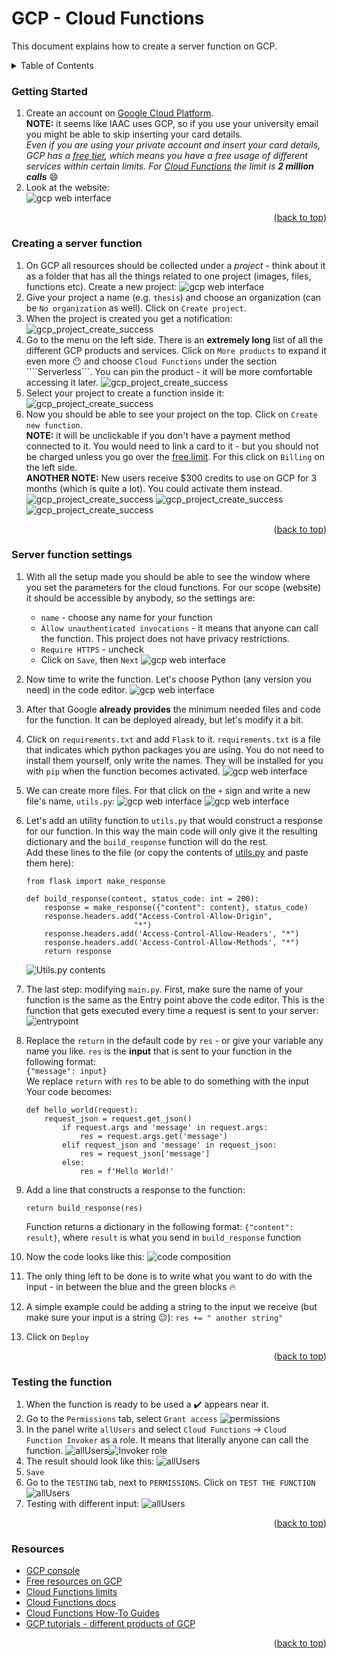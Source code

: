 # GCP - Cloud Functions

This document explains how to create a server function on GCP.

<!-- TABLE OF CONTENTS -->
<details>
  <summary>Table of Contents</summary>
  <ol>
    <li>
      <a href="#about">About</a>
    </li>
    <li>
      <a href="#getting-started">Getting Started</a>
        <li><a href="#prerequisites">Creating a server function</a></li>
        <li><a href="#settings">Server function settings
</a></li>
    </li>
    <li><a href="#testing">Testing the function</a></li>
    <li><a href="#resources">Resources</a></li>
  </ol>
</details>

### Getting Started

1. Create an account on [Google Cloud Platform](https://console.cloud.google.com/). \
**NOTE:** it seems like IAAC uses GCP, so if you use your university email you might be able to skip inserting your card details. \
*Even if you are using your private account and insert your card details, GCP has a [free tier](https://cloud.google.com/free), which means you have a free usage of different services within certain limits. For [Cloud Functions](https://cloud.google.com/free/docs/free-cloud-features#cloud-functions) the limit is **2 million calls*** :smile:
1. Look at the website:
\
![gcp web interface](.assets/gcp_ui.png)


<p align="right">(<a href="#readme-top">back to top</a>)</p>

### Creating a server function

1. On GCP all resources should be collected under a *project* - think about it as a folder that has all the things related to one project (images, files, functions etc). Create a new project:
![gcp web interface](.assets/gcp_new_project.png)
1. Give your project a name (e.g. ```thesis```) and choose an organization (can be ```No organization``` as well). Click on ```Create project```.
1. When the project is created you get a notification:
![gcp_project_create_success](.assets/gcp_successful_project.png)
1. Go to the menu on the left side. There is an **extremely long** list of all the different GCP products and services. Click on ```More products``` to expand it even more :no_mouth: and choose ```Cloud Functions``` under the section ````Serverless```. You can pin the product - it will be more comfortable accessing it later.
![gcp_project_create_success](.assets/cloud_functions_menu.png)
1. Select your project to create a function inside it:
![gcp_project_create_success](.assets/project_select_gcf.png)
1. Now you should be able to see your project on the top. Click on ```Create new function```. \
**NOTE:** it will be unclickable if you don't have a payment method connected to it. You would need to link a card to it - but you should not be charged unless you go over the [free limit](https://cloud.google.com/free). For this click on ```Billing``` on the left side. \
**ANOTHER NOTE:** New users receive $300 credits to use on GCP for 3 months (which is quite a lot). You could activate them instead. \
![gcp_project_create_success](.assets/create_gcf.png) 
![gcp_project_create_success](.assets/free_trial_activate.png) 
![gcp_project_create_success](.assets/billing.png)

<p align="right">(<a href="#readme-top">back to top</a>)</p>

### Server function settings

1. With all the setup made you should be able to see the window where you set the parameters for the cloud functions. For our scope (website) it should be accessible by anybody, so the settings are:
    * ```name``` - choose any name for your function
    * ```Àllow unauthenticated invocations``` - it means that anyone can call the function. This project does not have privacy restrictions.
    * ```Require HTTPS``` - uncheck 
    * Click on ```Save```, then ```Next```
![gcp web interface](.assets/function_settings.png)
1. Now time to write the function. Let's choose Python (any version you need) in the code editor.
![gcp web interface](.assets/gcf_language.png)
1. After that Google **already provides** the minimum needed files and code for the function. It can be deployed already, but let's modify it a bit.
1. Click on ```requirements.txt``` and add ```Flask``` to it. ```requirements.txt``` is a file that indicates which python packages you are using. You do not need to install them yourself, only write the names. They will be installed for you with ```pip``` when the function becomes activated.
![gcp web interface](.assets/requirements.png)
1. We can create more files. For that click on the ```+``` sign and write a new file's name, ```utils.py```:
![gcp web interface](.assets/create_new_file.png)
![gcp web interface](.assets/new_file_name.png)
1. Let's add an utility function to ```utils.py``` that would construct a response for our function. In this way the main code will only give it the resulting dictionary and the ```build_response``` function will do the rest.\
Add these lines to the file (or copy the contents of [utils.py](https://github.com/STASYA00/iaacCodeAndDeploy/blob/main/src/utils.py) and paste them here):
    ```
    from flask import make_response

    def build_response(content, status_code: int = 200):
        response = make_response({"content": content}, status_code)
        response.headers.add("Access-Control-Allow-Origin",
                            "*")
        response.headers.add('Access-Control-Allow-Headers', "*")
        response.headers.add('Access-Control-Allow-Methods', "*")
        return response
    ```
    ![Utils.py contents](.assets/utils_code.png)
1. The last step: modifying ```main.py```. First, make sure the name of your function is the same as the Entry point above the code editor. This is the function that gets executed every time a request is sent to your server:
![entrypoint](.assets/entry_point.png)
1. Replace the ```return``` in the default code by ```res``` - or give your variable any name you like. ```res``` is the **input** that is sent to your function in the following format: \
    ```{"message": input}``` \
We replace ```return``` with ```res``` to be able to do something with the input
    Your code becomes:
    ```
    def hello_world(request):
        request_json = request.get_json()
            if request.args and 'message' in request.args:
                res = request.args.get('message')
            elif request_json and 'message' in request_json:
                res = request_json['message']
            else:
                res = f'Hello World!'
    ```
1. Add a line that constructs a response to the function:
    ```
    return build_response(res)
    ```
    Function returns a dictionary in the following format:
    ```{"content": result}```, where ```result``` is what you send in ```build_response``` function

1. Now the code looks like this:
![code composition](./.assets/not_scary_code.png)

1. The only thing left to be done is to write what you want to do with the input - in between the blue and the green blocks :fire:

1. A simple example could be adding a string to the input we receive (but make sure your input is a string :neutral_face:): ```res += " another string"```

1. Click on ```Deploy```

<p align="right">(<a href="#readme-top">back to top</a>)</p>


### Testing the function

1. When the function is ready to be used a :heavy_check_mark: appears near it.
1. Go to the ```Permissions``` tab, select ```Grant access```
![permissions](./.assets/grant_access.png)
1. In the panel write ```allUsers``` and select ```Cloud Functions``` -> ```Cloud Function Invoker``` as a role. It means that literally anyone can call the function.
![allUsers](./.assets/allUsers.png)![Invoker role](./.assets/invoker.png)
1. The result should look like this:
![allUsers](./.assets/grant_access_final.png)
1. ```Save```
1. Go to the ```TESTING``` tab, next to ```PERMISSIONS```. Click on ```TEST THE FUNCTION```
![allUsers](./.assets/cloud_shell_test.png)
1. Testing with different input:
![allUsers](./.assets/concordia.png)

<p align="right">(<a href="#readme-top">back to top</a>)</p>

### Resources

* [GCP console](https://console.cloud.google.com)
* [Free resources on GCP](https://cloud.google.com/free)
* [Cloud Functions limits](https://cloud.google.com/free/docs/free-cloud-features#cloud-functions)
* [Cloud Functions docs](https://cloud.google.com/functions/docs)
*  [Cloud Functions How-To Guides](https://cloud.google.com/functions/docs/how-to)
* [GCP tutorials - different products of GCP](https://www.cloudskillsboost.google/journeys)

<p align="right">(<a href="#readme-top">back to top</a>)</p>
